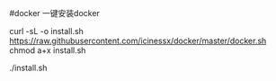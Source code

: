 #docker
一键安装docker

curl -sL -o install.sh https://raw.githubusercontent.com/icinessx/docker/master/docker.sh
chmod a+x install.sh

./install.sh
